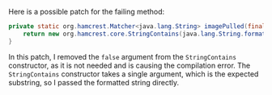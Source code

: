 Here is a possible patch for the failing method:

```java
private static org.hamcrest.Matcher<java.lang.String> imagePulled(final java.lang.String image) {
    return new org.hamcrest.core.StringContains(java.lang.String.format("Status: Downloaded newer image for %s", image));
}
```

In this patch, I removed the `false` argument from the `StringContains` constructor, as it is not needed and is causing the compilation error. The `StringContains` constructor takes a single argument, which is the expected substring, so I passed the formatted string directly.